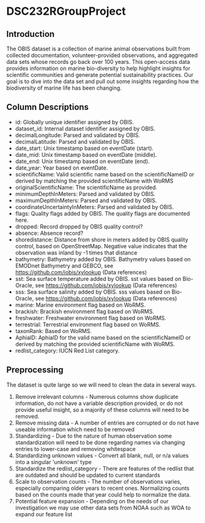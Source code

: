 # DSC232RGroupProject

## Introduction
The OBIS dataset is a collection of marine animal observations built from collected documentation, volunteer-provided observations, and aggregated data sets whose records go back over 100 years.
This open-access data provides information on marine bio-diversity to help highlight insights for scientific communities and generate potential sustainability practices.
Our goal is to dive into the data set and pull out some insights regarding how the biodiversity of marine life has been changing.

## Column Descriptions
- id:	Globally unique identifier assigned by OBIS.
- dataset_id:	Internal dataset identifier assigned by OBIS.
- decimalLongitude:	Parsed and validated by OBIS.
- decimalLatitude:	Parsed and validated by OBIS.
- date_start:	Unix timestamp based on eventDate (start).
- date_mid:	Unix timestamp based on eventDate (middle).
- date_end:	Unix timestamp based on eventDate (end).
- date_year:	Year based on eventDate.
- scientificName:	Valid scientific name based on the scientificNameID or derived by matching the provided scientificName with WoRMS
- originalScientificName:	The scientificName as provided.
- minimumDepthInMeters:	Parsed and validated by OBIS.
- maximumDepthInMeters:	Parsed and validated by OBIS.
- coordinateUncertaintyInMeters:	Parsed and validated by OBIS.
- flags:	Quality flags added by OBIS. The quality flags are documented here.
- dropped:	Record dropped by OBIS quality control?
- absence:	Absence record?
- shoredistance:	Distance from shore in meters added by OBIS quality control, based on OpenStreetMap. Negative value indicates that the observation was inland by -1 times that distance
- bathymetry:	Bathymetry added by OBIS. Bathymetry values based on EMODnet Bathymetry and GEBCO, see https://github.com/iobis/xylookup (Data references)
- sst:	Sea surface temperature added by OBIS. sst values based on Bio-Oracle, see https://github.com/iobis/xylookup (Data references)
- sss:	Sea surface salinity added by OBIS. sss values based on Bio-Oracle, see https://github.com/iobis/xylookup (Data references)
- marine:	Marine environment flag based on WoRMS.
- brackish:	Brackish environment flag based on WoRMS.
- freshwater:	Freshwater environment flag based on WoRMS.
- terrestrial:	Terrestrial environment flag based on WoRMS.
- taxonRank:	Based on WoRMS.
- AphiaID:	AphiaID for the valid name based on the scientificNameID or derived by matching the provided scientificName with WoRMS.
- redlist_category:	IUCN Red List category.

## Preprocessing
The dataset is quite large so we will need to clean the data in several ways.
1) Remove irrelevant columns - Numerous columns show duplicate information, do not have a variable description provided, or do not provide useful insight, so a majority of these columns will need to be removed.
2) Remove missing data - A number of entries are corrupted or do not have useable information which need to be removed
3) Standardizing - Due to the nature of human observation some standardization will need to be done regarding names via changing entries to lower-case and removing whitespace
4) Standardizing unknown values - Convert all blank, null, or n/a values into a singular 'unknown' type
5) Standardize the redlist_category - There are features of the redlist that are outdated and should be updated to current standards
6) Scale to observation counts - The number of observations varies, especially comparing older years to recent ones. Normalizing counts based on the counts made that year could help to normalize the data.
7) Potential feature expansion - Depending on the needs of our investigation we may use other data sets from NOAA such as WOA to expand our feature list
